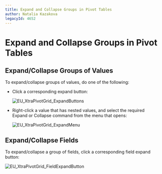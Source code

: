 ```yaml
---
title: Expand and Collapse Groups in Pivot Tables
author: Natalia Kazakova
legacyId: 4652
---
```

# Expand and Collapse Groups in Pivot Tables
## Expand/Collapse Groups of Values
To expand/collapse groups of values, do one of the following:
* Click a corresponding expand button:
	
	![EU_XtraPivotGrid_ExpandButtons](../../../images/img7588.png)
* Right-click a value that has nested values, and select the required Expand or Collapse command from the menu that opens:
	
	![EU_XtraPivotGrid_ExpandMenu](../../../images/img7590.png)

## Expand/Collapse Fields
To expand/collapse a group of fields, click a corresponding field expand button:

![EU_XtraPivotGrid_FieldExpandButton](../../../images/img7589.png)